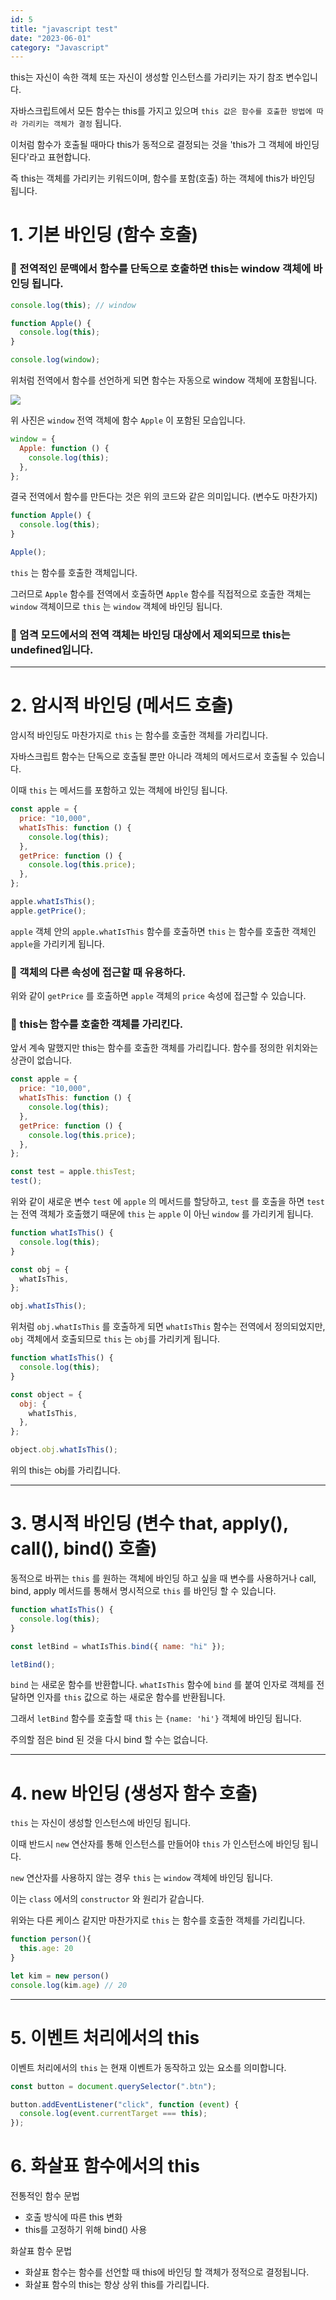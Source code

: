 ```yaml
---
id: 5
title: "javascript test"
date: "2023-06-01"
category: "Javascript"
---
```


this는 자신이 속한 객체 또는 자신이 생성할 인스턴스를 가리키는 자기 참조 변수입니다.

자바스크립트에서 모든 함수는 this를 가지고 있으며 `this 값은 함수를 호출한 방법에 따라 가리키는 객체가 결정` 됩니다.

이처럼 함수가 호출될 때마다 this가 동적으로 결정되는 것을 'this가 그 객체에 바인딩 된다'라고 표현합니다.

즉 this는 객체를 가리키는 키워드이며, 함수를 포함(호출) 하는 객체에 this가 바인딩 됩니다.

# 1. 기본 바인딩 (함수 호출)

### 📌 전역적인 문맥에서 함수를 단독으로 호출하면 this는 window 객체에 바인딩 됩니다.

```js
console.log(this); // window
```

```js
function Apple() {
  console.log(this);
}

console.log(window);
```

위처럼 전역에서 함수를 선언하게 되면 함수는 자동으로 window 객체에 포함됩니다.

![](https://velog.velcdn.com/images/0miiii/post/4eb713da-70fa-4c9c-9255-08f50fe471c2/image.png)

위 사진은 `window` 전역 객체에 함수 `Apple` 이 포함된 모습입니다.

```js
window = {
  Apple: function () {
    console.log(this);
  },
};
```

결국 전역에서 함수를 만든다는 것은 위의 코드와 같은 의미입니다. (변수도 마찬가지)

```js
function Apple() {
  console.log(this);
}

Apple();
```

`this` 는 함수를 호출한 객체입니다.

그러므로 `Apple` 함수를 전역에서 호출하면 `Apple` 함수를 직접적으로 호출한 객체는 `window` 객체이므로 `this` 는 `window` 객체에 바인딩 됩니다.

### 📌 엄격 모드에서의 전역 객체는 바인딩 대상에서 제외되므로 this는 undefined입니다.

<hr/>

# 2. 암시적 바인딩 (메서드 호출)

암시적 바인딩도 마찬가지로 `this` 는 함수를 호출한 객체를 가리킵니다.

자바스크립트 함수는 단독으로 호출될 뿐만 아니라 객체의 메서드로서 호출될 수 있습니다.

이때 `this` 는 메서드를 포함하고 있는 객체에 바인딩 됩니다.

```js
const apple = {
  price: "10,000",
  whatIsThis: function () {
    console.log(this);
  },
  getPrice: function () {
    console.log(this.price);
  },
};

apple.whatIsThis();
apple.getPrice();
```

`apple` 객체 안의 `apple.whatIsThis` 함수를 호출하면 `this` 는 함수를 호출한 객체인 `apple`을 가리키게 됩니다.

### 📌 객체의 다른 속성에 접근할 때 유용하다.

위와 같이 `getPrice` 를 호출하면 `apple` 객체의 `price` 속성에 접근할 수 있습니다.

### 📌 this는 함수를 호출한 객체를 가리킨다.

앞서 계속 말했지만 this는 함수를 호출한 객체를 가리킵니다. 함수를 정의한 위치와는 상관이 없습니다.

```js
const apple = {
  price: "10,000",
  whatIsThis: function () {
    console.log(this);
  },
  getPrice: function () {
    console.log(this.price);
  },
};

const test = apple.thisTest;
test();
```

위와 같이 새로운 변수 `test` 에 `apple` 의 메서드를 할당하고, `test` 를 호출을 하면 `test` 는 전역 객체가 호출했기 때문에 `this` 는 `apple` 이 아닌 `window` 를 가리키게 됩니다.

```js
function whatIsThis() {
  console.log(this);
}

const obj = {
  whatIsThis,
};

obj.whatIsThis();
```

위처럼 `obj.whatIsThis` 를 호출하게 되면 `whatIsThis` 함수는 전역에서 정의되었지만, `obj` 객체에서 호출되므로 `this` 는 `obj`를 가리키게 됩니다.

```js
function whatIsThis() {
  console.log(this);
}

const object = {
  obj: {
    whatIsThis,
  },
};

object.obj.whatIsThis();
```

위의 this는 obj를 가리킵니다.

<hr />

# 3. 명시적 바인딩 (변수 that, apply(), call(), bind() 호출)

동적으로 바뀌는 `this` 를 원하는 객체에 바인딩 하고 싶을 때 변수를 사용하거나 call, bind, apply 메서드를 통해서 명시적으로 `this` 를 바인딩 할 수 있습니다.

```js
function whatIsThis() {
  console.log(this);
}

const letBind = whatIsThis.bind({ name: "hi" });

letBind();
```

`bind` 는 새로운 함수를 반환합니다. `whatIsThis` 함수에 `bind` 를 붙여 인자로 객체를 전달하면 인자를 `this` 값으로 하는 새로운 함수를 반환됩니다.

그래서 `letBind` 함수를 호출할 때 `this` 는 `{name: 'hi'}` 객체에 바인딩 됩니다.

주의할 점은 bind 된 것을 다시 bind 할 수는 없습니다.

<hr />

# 4. new 바인딩 (생성자 함수 호출)

`this` 는 자신이 생성할 인스턴스에 바인딩 됩니다.

이때 반드시 `new` 연산자를 통해 인스턴스를 만들어야 `this` 가 인스턴스에 바인딩 됩니다.

`new` 연산자를 사용하지 않는 경우 `this` 는 `window` 객체에 바인딩 됩니다.

이는 `class` 에서의 `constructor` 와 원리가 같습니다.

위와는 다른 케이스 같지만 마찬가지로 `this` 는 함수를 호출한 객체를 가리킵니다.

```js
function person(){
  this.age: 20
}

let kim = new person()
console.log(kim.age) // 20
```

<hr />

# 5. 이벤트 처리에서의 this

이벤트 처리에서의 `this` 는 현재 이벤트가 동작하고 있는 요소를 의미합니다.

```js
const button = document.querySelector(".btn");

button.addEventListener("click", function (event) {
  console.log(event.currentTarget === this);
});
```

# 6. 화살표 함수에서의 this

전통적인 함수 문법

- 호출 방식에 따른 this 변화
- this를 고정하기 위해 bind() 사용

화살표 함수 문법

- 화살표 함수는 함수를 선언할 때 this에 바인딩 할 객체가 정적으로 결정됩니다.
- 화살표 함수의 this는 항상 상위 this를 가리킵니다.
